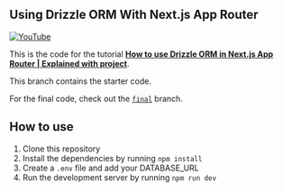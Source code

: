 ## Using Drizzle ORM With Next.js App Router

[![YouTube](http://i.ytimg.com/vi/SxuPB-04Tdw/hqdefault.jpg)](https://www.youtube.com/watch?v=w-SxuPB-04Tdw)

This is the code for the tutorial [**How to use Drizzle ORM in Next.js App Router | Explained with project**](https://youtu.be/SxuPB-04Tdw).

This branch contains the starter code.

For the final code, check out the [`final`](https://github.com/max-programming/drizzle-nextjs/tree/final) branch.

## How to use

1. Clone this repository
2. Install the dependencies by running `npm install`
3. Create a `.env` file and add your DATABASE_URL
4. Run the development server by running `npm run dev`
